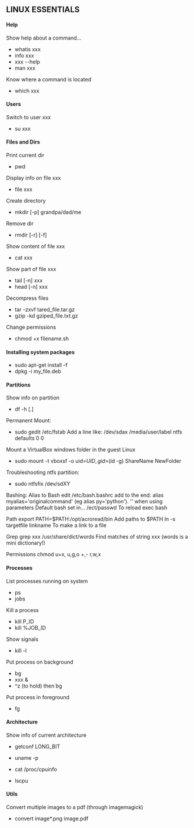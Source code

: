 ## LINUX ESSENTIALS

#### Help

Show help about a command...
- whatis xxx
- info xxx
- xxx --help
- man xxx

Know where a command is located
- which xxx

#### Users

Switch to user xxx
- su xxx
				
#### Files and Dirs

Print current dir
- pwd

Display info on file xxx
- file xxx

Create directory
- mkdir [-p] grandpa/dad/me

Remove dir
- rmdir [-r] [-f]

Show content of file xxx
- cat xxx

Show part of file xxx
- tail [-n] xxx
- head [-n] xxx

Decompress files
- tar -zxvf tared_file.tar.gz 
- gzip -kd gziped_file.txt.gz
  
Change permissions
- chmod +x filename.sh

#### Installing system packages
	    
- sudo apt-get install -f
- dpkg -i my_file.deb


#### Partitions

Show info on partition
- df -h [.]

Permanent Mount:
- sudo gedit /etc/fstab
Add a line like: /dev/sdax /media/user/label   ntfs  defaults       0  0 
		
Mount a VirtualBox windows folder in the guest Linux
- sudo mount -t vboxsf -o uid=$UID,gid=$(id -g) ShareName NewFolder
		
Troubleshooting ntfs partition:
- sudo ntfsfix /dev/sdXY

Bashing:
	Alias to Bash
		edit /etc/bash.bashrc
			add to the end: alias myalias='originalcommand' (eg alias py='python'). '' when using parameters
	Default bash set in...
		/ect/passwd
	To reload
		exec bash

Path
	export PATH=$PATH:/opt/acroread/bin
		Add paths to $PATH
	ln -s targetfile linkname
		To make a link to a file
		
Grep
	grep xxx /usr/share/dict/words
		Find matches of string xxx (words is a mini dictionary!)
			
Permissions
	chmod u+x, 
		u,g,o +,- r,w,x
		
#### Processes

List processes running on system
- ps
- jobs

Kill a process
- kill P_ID
- kill %JOB_ID

Show signals
- kill -l
	
Put process on background
- bg
- xxx &
- ^z (to hold) then bg

Put process in foreground
- fg

#### Architecture

Show info of current architecture
- getconf LONG_BIT

- uname -p

- cat /proc/cpuinfo

- lscpu

#### Utils

Convert multiple images to a pdf (through imagemagick)
- convert image*.png image.pdf

